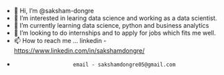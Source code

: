 - 👋 Hi, I’m @saksham-dongre
- 👀 I’m interested in learing data science and working as a data scientist.
- 🌱 I’m currently learning data science, python and business analytics
- 💞️ I’m looking to do internships and to apply for jobs which fits me well.
- 📫 How to reach me ... linkedin - https://www.linkedin.com/in/sakshamdongre/ 
-                        email - sakshamdongre05@gmail.com

<!---
saksham-dongre/saksham-dongre is a ✨ special ✨ repository because its `README.md` (this file) appears on your GitHub profile.
You can click the Preview link to take a look at your changes.
--->
